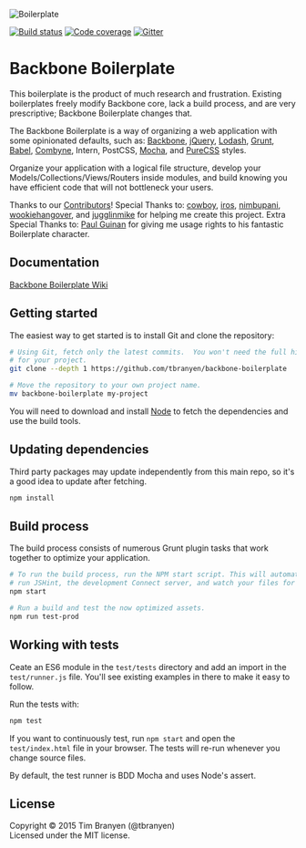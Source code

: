![Boilerplate](https://github.com/tbranyen/backbone-boilerplate/raw/assets/header.png)

[![Build status][travis-image]][travis-url] 
[![Code coverage][coveralls-image]][coveralls-url] 
[![Gitter][gitter-image]][gitter-url]

Backbone Boilerplate
====================

This boilerplate is the product of much research and frustration.  Existing
boilerplates freely modify Backbone core, lack a build process, and are very
prescriptive; Backbone Boilerplate changes that.

The Backbone Boilerplate is a way of organizing a web application with some
opinionated defaults, such as: [Backbone](http://backbonejs.org),
[jQuery](http://jquery.com), [Lodash](http://lodash.com),
[Grunt](http://gruntjs.com), [Babel](https://babeljs.io/),
[Combyne](https://github.com/tbranyen/combyne), Intern, PostCSS,
[Mocha](https://mochajs.org), and [PureCSS](http://purecss.io/) styles.

Organize your application with a logical file structure, develop your
Models/Collections/Views/Routers inside modules, and build knowing you have
efficient code that will not bottleneck your users.

Thanks to our
[Contributors](https://github.com/tbranyen/backbone-boilerplate/contributors)!
Special Thanks to: [cowboy](http://github.com/cowboy),
[iros](http://github.com/iros), [nimbupani](http://github.com/nimbupani),
[wookiehangover](http://github.com/wookiehangover), and
[jugglinmike](http://github.com/jugglinmike) for helping me create this
project.  Extra Special Thanks to: [Paul
Guinan](http://bigredhair.com/work/paul.html) for giving me usage rights to his
fantastic Boilerplate character.

## Documentation ##

[Backbone Boilerplate Wiki](https://github.com/tbranyen/backbone-boilerplate/wiki)

## Getting started ##

The easiest way to get started is to install Git and clone the repository:

``` bash
# Using Git, fetch only the latest commits.  You won't need the full history
# for your project.
git clone --depth 1 https://github.com/tbranyen/backbone-boilerplate

# Move the repository to your own project name.
mv backbone-boilerplate my-project
```

You will need to download and install [Node](http://nodejs.org/) to fetch the
dependencies and use the build tools.

## Updating dependencies ##

Third party packages may update independently from this main repo, so it's a
good idea to update after fetching.

``` bash
npm install
```

## Build process ##

The build process consists of numerous Grunt plugin tasks that work together
to optimize your application.

``` bash
# To run the build process, run the NPM start script. This will automatically
# run JSHint, the development Connect server, and watch your files for changes.
npm start

# Run a build and test the now optimized assets.
npm run test-prod
```

## Working with tests ##

Ceate an ES6 module in the `test/tests` directory and add an
import in the `test/runner.js` file. You'll see existing examples in there to
make it easy to follow.

Run the tests with:

``` bash
npm test
```

If you want to continuously test, run `npm start` and open the
`test/index.html` file in your browser. The tests will re-run whenever you
change source files.

By default, the test runner is BDD Mocha and uses Node's assert.

## License ##
Copyright © 2015 Tim Branyen (@tbranyen)  
Licensed under the MIT license.

[travis-url]: http://travis-ci.org/tbranyen/backbone-boilerplate
[travis-image]: https://img.shields.io/travis/tbranyen/backbone-boilerplate.svg
[coveralls-url]: https://coveralls.io/r/backbone-boilerplate/backbone-boilerplate
[coveralls-image]: https://img.shields.io/coveralls/backbone-boilerplate/backbone-boilerplate.svg
[gitter-url]: https://gitter.im/backbone-boilerplate/backbone-boilerplate
[gitter-image]: https://img.shields.io/badge/GITTER-join%20chat-green.svg

